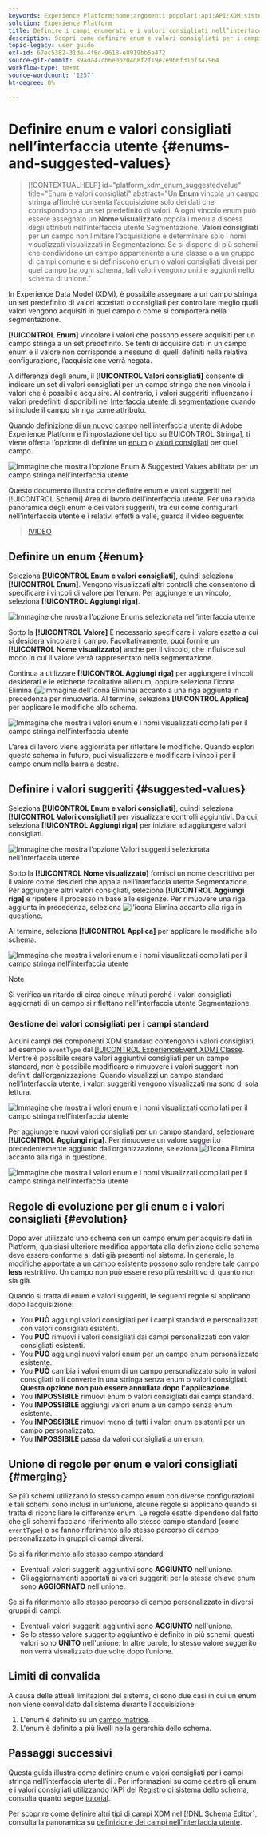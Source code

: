 ```yaml
---
keywords: Experience Platform;home;argomenti popolari;api;API;XDM;sistema XDM;modello dati esperienza;modello dati;ui;workspace;enum;campo;
solution: Experience Platform
title: Definire i campi enumerati e i valori consigliati nell’interfaccia utente
description: Scopri come definire enum e valori consigliati per i campi stringa nell’interfaccia utente di Experience Platform.
topic-legacy: user guide
exl-id: 67ec5382-31de-4f8d-9618-e8919bb5a472
source-git-commit: 89ada47cb6e0b204d8f2f19e7e9b6f31bf347964
workflow-type: tm+mt
source-wordcount: '1257'
ht-degree: 0%

---
```


# Definire enum e valori consigliati nell’interfaccia utente {#enums-and-suggested-values}

>[!CONTEXTUALHELP]
>id="platform_xdm_enum_suggestedvalue"
>title="Enum e valori consigliati"
>abstract="Un **Enum** vincola un campo stringa affinché consenta l’acquisizione solo dei dati che corrispondono a un set predefinito di valori. A ogni vincolo enum può essere assegnato un **Nome visualizzato** popola i menu a discesa degli attributi nell’interfaccia utente Segmentazione. **Valori consigliati** per un campo non limitare l’acquisizione e determinare solo i nomi visualizzati visualizzati in Segmentazione. Se si dispone di più schemi che condividono un campo appartenente a una classe o a un gruppo di campi comune e si definiscono enum o valori consigliati diversi per quel campo tra ogni schema, tali valori vengono uniti e aggiunti nello schema di unione."

In Experience Data Model (XDM), è possibile assegnare a un campo stringa un set predefinito di valori accettati o consigliati per controllare meglio quali valori vengono acquisiti in quel campo o come si comporterà nella segmentazione.

**[!UICONTROL Enum]** vincolare i valori che possono essere acquisiti per un campo stringa a un set predefinito. Se tenti di acquisire dati in un campo enum e il valore non corrisponde a nessuno di quelli definiti nella relativa configurazione, l’acquisizione verrà negata.

A differenza degli enum, il **[!UICONTROL Valori consigliati]** consente di indicare un set di valori consigliati per un campo stringa che non vincola i valori che è possibile acquisire. Al contrario, i valori suggeriti influenzano i valori predefiniti disponibili nel [Interfaccia utente di segmentazione](../../../segmentation/ui/overview.md) quando si include il campo stringa come attributo.

Quando [definizione di un nuovo campo](./overview.md#define) nell’interfaccia utente di Adobe Experience Platform e l’impostazione del tipo su [!UICONTROL Stringa], ti viene offerta l’opzione di definire un [enum](#enum) o [valori consigliati](#suggested-values) per quel campo.

![Immagine che mostra l’opzione Enum &amp; Suggested Values abilitata per un campo stringa nell’interfaccia utente](../../images/ui/fields/enum/enum-options-selected.png)

Questo documento illustra come definire enum e valori suggeriti nel [!UICONTROL Schemi] Area di lavoro dell’interfaccia utente. Per una rapida panoramica degli enum e dei valori suggeriti, tra cui come configurarli nell’interfaccia utente e i relativi effetti a valle, guarda il video seguente:

>[!VIDEO](https://video.tv.adobe.com/v/3409501/?quality=12&learn=on)

## Definire un enum {#enum}

Seleziona **[!UICONTROL Enum e valori consigliati]**, quindi seleziona **[!UICONTROL Enum]**. Vengono visualizzati altri controlli che consentono di specificare i vincoli di valore per l’enum. Per aggiungere un vincolo, seleziona **[!UICONTROL Aggiungi riga]**.

![Immagine che mostra l’opzione Enums selezionata nell’interfaccia utente](../../images/ui/fields/enum/enum-add-row.png)

Sotto la **[!UICONTROL Valore]** È necessario specificare il valore esatto a cui si desidera vincolare il campo. Facoltativamente, puoi fornire un **[!UICONTROL Nome visualizzato]** anche per il vincolo, che influisce sul modo in cui il valore verrà rappresentato nella segmentazione.

Continua a utilizzare **[!UICONTROL Aggiungi riga]** per aggiungere i vincoli desiderati e le etichette facoltative all’enum, oppure seleziona l’icona Elimina (![Immagine dell’icona Elimina](../../images/ui/fields/enum/remove-icon.png)) accanto a una riga aggiunta in precedenza per rimuoverla. Al termine, seleziona **[!UICONTROL Applica]** per applicare le modifiche allo schema.

![Immagine che mostra i valori enum e i nomi visualizzati compilati per il campo stringa nell’interfaccia utente](../../images/ui/fields/enum/enum-confirm.png)

L’area di lavoro viene aggiornata per riflettere le modifiche. Quando esplori questo schema in futuro, puoi visualizzare e modificare i vincoli per il campo enum nella barra a destra.

## Definire i valori suggeriti {#suggested-values}

Seleziona **[!UICONTROL Enum e valori consigliati]**, quindi seleziona **[!UICONTROL Valori consigliati]** per visualizzare controlli aggiuntivi. Da qui, seleziona **[!UICONTROL Aggiungi riga]** per iniziare ad aggiungere valori consigliati.

![Immagine che mostra l’opzione Valori suggeriti selezionata nell’interfaccia utente](../../images/ui/fields/enum/suggested-add-row.png)

Sotto la **[!UICONTROL Nome visualizzato]** fornisci un nome descrittivo per il valore come desideri che appaia nell’interfaccia utente Segmentazione. Per aggiungere altri valori consigliati, seleziona **[!UICONTROL Aggiungi riga]** e ripetere il processo in base alle esigenze. Per rimuovere una riga aggiunta in precedenza, seleziona ![l’icona Elimina](../../images/ui/fields/enum/remove-icon.png) accanto alla riga in questione.

Al termine, seleziona **[!UICONTROL Applica]** per applicare le modifiche allo schema.

![Immagine che mostra i valori enum e i nomi visualizzati compilati per il campo stringa nell’interfaccia utente](../../images/ui/fields/enum/suggested-confirm.png)

>[!NOTE]
>
>Si verifica un ritardo di circa cinque minuti perché i valori consigliati aggiornati di un campo si riflettano nell’interfaccia utente Segmentazione.

### Gestione dei valori consigliati per i campi standard

Alcuni campi dei componenti XDM standard contengono i valori consigliati, ad esempio `eventType` dal [[!UICONTROL ExperienceEvent XDM] Classe](../../classes/experienceevent.md). Mentre è possibile creare valori aggiuntivi consigliati per un campo standard, non è possibile modificare o rimuovere i valori suggeriti non definiti dall’organizzazione. Quando visualizzi un campo standard nell’interfaccia utente, i valori suggeriti vengono visualizzati ma sono di sola lettura.

![Immagine che mostra i valori enum e i nomi visualizzati compilati per il campo stringa nell’interfaccia utente](../../images/ui/fields/enum/suggested-standard.png)

Per aggiungere nuovi valori consigliati per un campo standard, selezionare **[!UICONTROL Aggiungi riga]**. Per rimuovere un valore suggerito precedentemente aggiunto dall’organizzazione, seleziona ![l’icona Elimina](../../images/ui/fields/enum/remove-icon.png) accanto alla riga in questione.

![Immagine che mostra i valori enum e i nomi visualizzati compilati per il campo stringa nell’interfaccia utente](../../images/ui/fields/enum/suggested-standard-add.png)

<!-- ### Removing suggested values for standard fields

Only suggested values that you define can be removed from a standard field. Existing suggested values can be disabled so that they no longer appear in the segmentation dropdown, but they cannot be removed outright.

For example, consider a profile schema where the a suggested value for the standard `person.gender` field is disabled:

![Image showing the enum values and display names filled out for the string field in the UI](../../images/ui/fields/enum/standard-enum-disabled.png)

In this example, the display name "[!UICONTROL Non-specific]" is now disabled from being shown in the segmentation dropdown list. However, the value `non_specific` is still part of the list of enumerated fields and is therefore still allowed on ingestion. In other words, you cannot disable the actual enum value for the standard field as it would go against the principle of only allowing changes that make a field less restrictive.

See the [section below](#evolution) for more information on the rules for updating enums and suggested values for existing schema fields. -->

## Regole di evoluzione per gli enum e i valori consigliati {#evolution}

Dopo aver utilizzato uno schema con un campo enum per acquisire dati in Platform, qualsiasi ulteriore modifica apportata alla definizione dello schema deve essere conforme ai dati già presenti nel sistema. In generale, le modifiche apportate a un campo esistente possono solo rendere tale campo **less** restrittivo. Un campo non può essere reso più restrittivo di quanto non sia già.

Quando si tratta di enum e valori suggeriti, le seguenti regole si applicano dopo l’acquisizione:

* You **PUÒ** aggiungi valori consigliati per i campi standard e personalizzati con valori consigliati esistenti.
* You **PUÒ** rimuovi i valori consigliati dai campi personalizzati con valori consigliati esistenti.
* You **PUÒ** aggiungi nuovi valori enum per un campo enum personalizzato esistente.
* You **PUÒ** cambia i valori enum di un campo personalizzato solo in valori consigliati o li converte in una stringa senza enum o valori consigliati. **Questa opzione non può essere annullata dopo l&#39;applicazione.**
* You **IMPOSSIBILE** rimuovi enum o valori consigliati dai campi standard.
* You **IMPOSSIBILE** aggiungi valori enum a un campo senza enum esistente.
* You **IMPOSSIBILE** rimuovi meno di tutti i valori enum esistenti per un campo personalizzato.
* You **IMPOSSIBILE** passa da valori consigliati a un enum.

## Unione di regole per enum e valori consigliati {#merging}

Se più schemi utilizzano lo stesso campo enum con diverse configurazioni e tali schemi sono inclusi in un’unione, alcune regole si applicano quando si tratta di riconciliare le differenze enum. Le regole esatte dipendono dal fatto che gli schemi facciano riferimento allo stesso campo standard (come `eventType`) o se fanno riferimento allo stesso percorso di campo personalizzato in gruppi di campi diversi.

Se si fa riferimento allo stesso campo standard:

* Eventuali valori suggeriti aggiuntivi sono **AGGIUNTO** nell&#39;unione.
* Gli aggiornamenti apportati ai valori suggeriti per la stessa chiave enum sono **AGGIORNATO** nell&#39;unione.

Se si fa riferimento allo stesso percorso di campo personalizzato in diversi gruppi di campi:

* Eventuali valori suggeriti aggiuntivi sono **AGGIUNTO** nell&#39;unione.
* Se lo stesso valore suggerito aggiuntivo è definito in più schemi, questi valori sono **UNITO** nell&#39;unione. In altre parole, lo stesso valore suggerito non verrà visualizzato due volte dopo l’unione.

## Limiti di convalida

A causa delle attuali limitazioni del sistema, ci sono due casi in cui un enum non viene convalidato dal sistema durante l&#39;acquisizione:

1. L&#39;enum è definito su un [campo matrice](./array.md).
1. L&#39;enum è definito a più livelli nella gerarchia dello schema.

## Passaggi successivi

Questa guida illustra come definire enum e valori consigliati per i campi stringa nell’interfaccia utente di . Per informazioni su come gestire gli enum e i valori consigliati utilizzando l’API del Registro di sistema dello schema, consulta quanto segue [tutorial](../../tutorials/suggested-values.md).

Per scoprire come definire altri tipi di campi XDM nel [!DNL Schema Editor], consulta la panoramica su [definizione dei campi nell’interfaccia utente](./overview.md#special).
